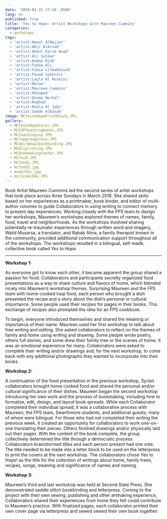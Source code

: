 ```yaml
---
date: '2019-01-31 17:34 -0500'
lang: en
published: true
title: 'Yes to Hope: Artist Workshops with Maureen Cummins'
categories:
  - workshops
tags:
  - 'artist:Amaal AlNajjar'
  - 'artist:Abir AlArnab'
  - 'artist:Abdul Karim Awad'
  - 'artist:Ali Salman'
  - 'artist:Asmaa Diab'
  - 'artist:Fadaa Ali'
  - 'artist:Fadia Lilmakhzoub'
  - 'artist:Fouad Sakhnini'
  - 'artist:Layla Al Huseini'
  - 'artist:Marwa'
  - 'artist:Maureen Cummins'
  - 'artist:Mohamed'
  - 'artist:Osama Herkal'
  - 'artist:Raghad'
  - 'artist:Roula Al Jabi'
  - 'artist:Samah AlKasab'
image: MCYestoHopePrintBlock.JPG
gallery:
  - MCYestoHopeCover.JPG
  - MCSSPteachingbacks.JPG
  - MCteachingssp.JPG
  - MCtopgrouppress.JPG
  - MCAbirAmaalbookbinding.JPG
  - MCAliprinting.JPG
  - MCbookmakingcenter.JPG
  - MCfood.JPG
  - MCfood1.JPG
  - mcfood3.jpg
  - mcma7shi.jpg
  - mcricekibbe.JPG
---
```

Book Artist Maureen Cummins led the second series of artist workshops that took place across three Sundays in March 2018. She shared skills based on her experiences as a printmaker, book binder, and editor of multi-author volumes to guide Collaborators in using writing to connect memory to present day experiences. Working closely with the FPS team to design her workshops, Maureen’s workshops explored themes of names, family, food, travel and neighborhoods. As the workshops involved sharing potentially re-traumatic experiences through written word and imagery, Walid Musarsa, a translator, and Rabab Alma, a family therapist known in the community, provided additional communication support throughout all of the workshops. The workshops resulted in a bilingual, self-made, collective book called _Yes to Hope_. 

<hr/>


**Workshop 1:**

As everyone got to know each other, it became apparent the group shared a passion for food. Collaborators and participants secretly organized food presentations as a way to share culture and flavors of home, which blended nicely into Maureen’s workshop themes. Surprising Maureen and the FPS team with home-cooked Iraqi food, each person who brought a dish presented the recipe and a story about the dish’s personal or cultural importance. Some people used their recipes for pages in their books. This exchange of recipes also prompted the idea for an FPS cookbook. 

To begin, everyone introduced themselves and shared the meaning or importance of their name. Maureen used her first workshop to talk about free writing and editing. She asked collaborators to reflect on the themes of family and home using writing and drawing. Some people wrote poetry, others full stories, and some drew their family tree or the scenes of home. It was an emotional experience for many. Collaborators were asked to complete their writing and/or drawings and, for the next workshop, to come back with any additional photographs they wanted to incorporate into their books.

**Workshop 2:**

A continuation of the food presentation in the previous workshop, Syrian collaborators brought home cooked food and shared the personal and/or cultural significance of their dishes. Maureen began the second workshop introducing her own work and the process of bookmaking, including how to formalize, edit, design, and layout book spreads. While each Collaborator completed their individual spread, it was a collaborative process with Maureen, the FPS team, Swarthmore students, and additional guests, many of whom were bilingual. For those who had not completed their writing the previous week, it created an opportunity for collaborators to work one-on-one translating their pieces. Others finished drawings and/or physically laid out their pages. With the content of the book complete, the group collectively determined the title through a democratic process. Collaborators brainstormed titles and each person present had one vote. The title needed to be made into a letter block to be used on the letterpress to print the covers at the next workshop. The collaborators chose Yes to Hope! as the title for the collection of writings about home, family trees, recipes, songs, meaning and significance of names and naming.

**Workshop 3:**

Maureen’s third and last workshop was held at Second State Press. She demonstrated saddle stitch bookbinding and letterpress. Coming to the project with their own sewing, publishing and other artmaking experience, Collaborators shared their experiences from home they felt could contribute to Maureen’s practice. With finalized pages, each collaborator printed their own cover page via letterpress and sewed sewed their own book together.

